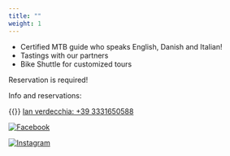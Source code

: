 ```yaml
---
title: ""
weight: 1
---
```


- Certified MTB guide who speaks English, Danish and Italian!
- Tastings with our partners
- Bike Shuttle for customized tours

Reservation is required!

Info and reservations:

{{<icon class="fa fa-phone">}}&nbsp;[Ian verdecchia: +39 3331650588](tel:+393331650588)

[![Facebook](/images/icons8-facebook-nuovo-48.png)](https://www.facebook.com/BikeTourOfBolsenaLake)

[![Instagram](/images/icons8-instagram-48.png)](https://www.instagram.com/bike_tour_bolsena_lake) 
